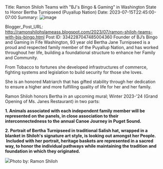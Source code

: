 Title: Ramon Shiloh Teams with "BJ's Bingo & Gaming" in Washington State to Honor Bertha Turnipseed (Puyallup Nation)
Date: 2023-07-15T22:45:00-07:00
Summary: ![image](https://blogger.googleusercontent.com/img/b/R29vZ2xl/AVvXsEh7AR0_ZlknWShnxF8pUpEX7DNpp97Upaehw-PvxV7V0D_O8OqX1OFoKko_JeCXRht2BJu3LZ-KLSy7e4yy7OBVKatyXkWtNofXoFKfNFvj5CglQldHJa_xoabj_6olf7yeqLwUvpi4AmQE1d_Ih18IaERXqccWzbzYGR5czz2JX3Z2Ow262fKRELBadQ/s320/IMG_1967.jpeg "Image summary")

Blogger_Post_URL: http://ramonshilohslameass.blogspot.com/2023/07/ramon-shiloh-teams-with-bjs-bingo.html
Post ID: 3342287047485004360
Founder of BJ’s Bingo and Gaming in Fife Washington, 93 year old Bertha Jane Turnipseed is a proud and respected family member of the Puyallup Nation, and has worked throughout her life, building a foundational structure to enhance her Family and Community. 

From Tobacco to fortunes she developed infrastructures of commerce, fighting systems and legislation to build security for those she loves. 

  


She is an honored Matriarch that has gifted stability through her dedication to ensure a higher and more fulfilling quality of life for her and her family. 

Ramon Shiloh honors Bertha in an upcoming mural; Winter 2023\-'24 (Grand Opening of Ms. Janes Restaurant) in two parts:

  


**1\. Animals associated with each independent family member will be represented on the panels, in close association to their interconnectedness to the annual Canoe Journey in Puget Sound.**

**2\. Portrait of Bertha Turnipseed in traditional Salish hat, wrapped in a blanket in Shiloh's signature art style, is looking out amongst her People.  Included with her portrait, heritage baskets are represented in a sacred way, to honor the individual pathways while maintaining the tradition and foundation in which they originated.**

  


  


[![](https://blogger.googleusercontent.com/img/b/R29vZ2xl/AVvXsEh7AR0_ZlknWShnxF8pUpEX7DNpp97Upaehw-PvxV7V0D_O8OqX1OFoKko_JeCXRht2BJu3LZ-KLSy7e4yy7OBVKatyXkWtNofXoFKfNFvj5CglQldHJa_xoabj_6olf7yeqLwUvpi4AmQE1d_Ih18IaERXqccWzbzYGR5czz2JX3Z2Ow262fKRELBadQ/s320/IMG_1967.jpeg)](https://blogger.googleusercontent.com/img/b/R29vZ2xl/AVvXsEh7AR0_ZlknWShnxF8pUpEX7DNpp97Upaehw-PvxV7V0D_O8OqX1OFoKko_JeCXRht2BJu3LZ-KLSy7e4yy7OBVKatyXkWtNofXoFKfNFvj5CglQldHJa_xoabj_6olf7yeqLwUvpi4AmQE1d_Ih18IaERXqccWzbzYGR5czz2JX3Z2Ow262fKRELBadQ/s3300/IMG_1967.jpeg)Photo by: Ramon Shiloh  
  

